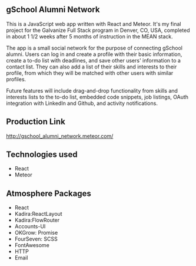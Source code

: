 ## gSchool Alumni Network

This is a JavaScript web app written with React and Meteor. It's my final project for the Galvanize Full Stack program in Denver, CO, USA, completed in about 1 1/2 weeks after 5 months of instruction in the MEAN stack.

The app is a small social network for the purpose of connecting gSchool alumni. Users can log in and create a profile with their basic information, create a to-do list with deadlines, and save other users' information to a contact list. They can also add a list of their skills and interests to their profile, from which they will be matched with other users with similar profiles.

Future features will include drag-and-drop functionality from skills and interests lists to the to-do list, embedded code snippets, job listings, OAuth integration with LinkedIn and Github, and activity notifications.

## Production Link
http://gschool_alumni_network.meteor.com/

## Technologies used
- React
- Meteor

## Atmosphere Packages
- React
- Kadira:ReactLayout
- Kadira:FlowRouter
- Accounts-UI
- OKGrow: Promise
- FourSeven: SCSS
- FontAwesome
- HTTP
- Email
